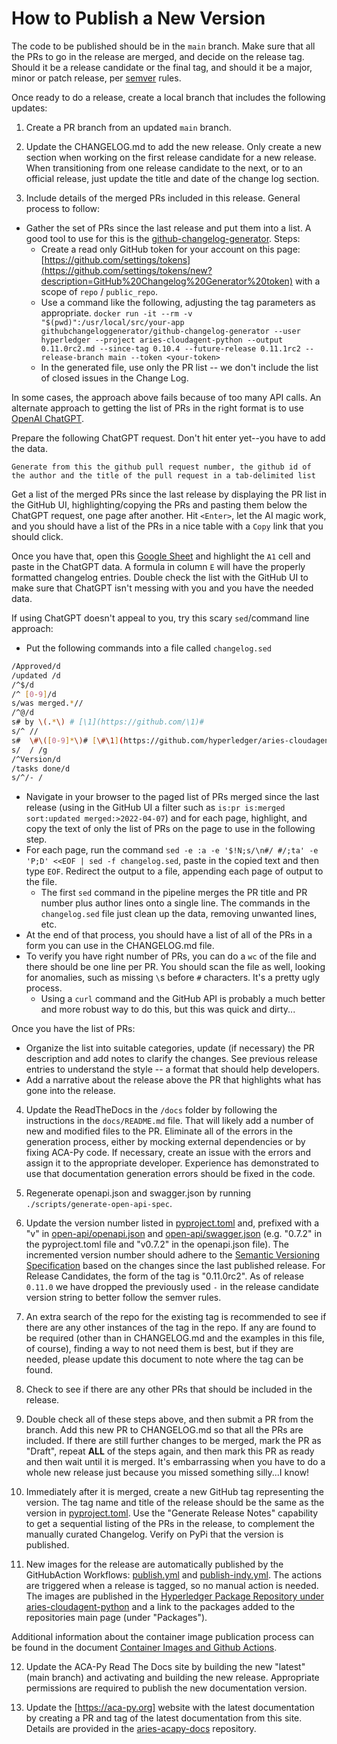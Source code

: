 # How to Publish a New Version

The code to be published should be in the `main` branch. Make sure that all the PRs to go in the release are
merged, and decide on the release tag. Should it be a release candidate or the final tag, and should it be
a major, minor or patch release, per [semver](https://semver.org/) rules.

Once ready to do a release, create a local branch that includes the following updates:

1. Create a PR branch from an updated `main` branch.

2. Update the CHANGELOG.md to add the new release.  Only create a new section when working on the first release candidate for a new release. When transitioning from one release candidate to the next, or to an official release, just update the title and date of the change log section.

3. Include details of the merged PRs included in this release. General process to follow:

- Gather the set of PRs since the last release and put them into a list. A good
  tool to use for this is the
  [github-changelog-generator](https://github.com/github-changelog-generator/github-changelog-generator).
  Steps:
  - Create a read only GitHub token for your account on this page:
    [https://github.com/settings/tokens](https://github.com/settings/tokens/new?description=GitHub%20Changelog%20Generator%20token)
    with a scope of `repo` / `public_repo`.
  - Use a command like the following, adjusting the tag parameters as
    appropriate. `docker run -it --rm -v "$(pwd)":/usr/local/src/your-app
    githubchangeloggenerator/github-changelog-generator --user hyperledger
    --project aries-cloudagent-python --output 0.11.0rc2.md --since-tag 0.10.4
    --future-release 0.11.1rc2 --release-branch main --token <your-token>`
  - In the generated file, use only the PR list -- we don't include the list of
    closed issues in the Change Log.

In some cases, the approach above fails because of too many API calls. An
alternate approach to getting the list of PRs in the right format is to use [OpenAI ChatGPT].

Prepare the following ChatGPT request. Don't hit enter yet--you have to add the data.

`Generate from this the github pull request number, the github id of the author and the title of the pull request in a tab-delimited list`

Get a list of the merged PRs since the last release by displaying the PR list in
the GitHub UI, highlighting/copying the PRs and pasting them below the ChatGPT
request, one page after another. Hit `<Enter>`, let the AI magic work, and you
should have a list of the PRs in a nice table with a `Copy` link that you should click.

Once you have that, open this [Google Sheet] and highlight the `A1` cell and
paste in the ChatGPT data. A formula in column `E` will have the properly
formatted changelog entries. Double check the list with the GitHub UI to make
sure that ChatGPT isn't messing with you and you have the needed data.

[OpenAI ChatGPT]: https://chat.openai.com
[Google Sheet]: https://docs.google.com/spreadsheets/d/1gIjPirZ42g5eM-JBtVt8xN5Jm0PQuEv91a8woRAuDEg/edit?usp=sharing

If using ChatGPT doesn't appeal to you, try this scary `sed`/command line approach:

- Put the following commands into a file called `changelog.sed`

``` bash
/Approved/d
/updated /d
/^$/d
/^ [0-9]/d
s/was merged.*//
/^@/d
s# by \(.*\) # [\1](https://github.com/\1)#
s/^ //
s#  \#\([0-9]*\)# [\#\1](https://github.com/hyperledger/aries-cloudagent-python/pull/\1) #
s/  / /g
/^Version/d
/tasks done/d
s/^/- /
```

- Navigate in your browser to the paged list of PRs merged since the last
  release (using in the GitHub UI a filter such as `is:pr is:merged sort:updated
  merged:>2022-04-07`) and for each page, highlight, and copy the text
  of only the list of PRs on the page to use in the following step.
- For each page, run the command
  `sed -e :a -e '$!N;s/\n#/ #/;ta' -e 'P;D' <<EOF | sed -f changelog.sed`, 
  paste in the copied text and then type `EOF`.
  Redirect the output to a file, appending each page of output to the file.
  - The first `sed` command in the pipeline merges the PR title and PR number
    plus author lines onto a single line. The commands in the `changelog.sed`
    file just clean up the data, removing unwanted lines, etc.
- At the end of that process, you should have a list of all of the PRs in a form you can
  use in the CHANGELOG.md file.
- To verify you have right number of PRs, you can do a `wc` of the file and there
  should be one line per PR. You should scan the file as well, looking for
  anomalies, such as missing `\`s before `#` characters. It's a pretty ugly process.
  - Using a `curl` command and the GitHub API is probably a much better and more
  robust way to do this, but this was quick and dirty...

Once you have the list of PRs:

- Organize the list into suitable categories, update (if necessary) the PR description and add notes to clarify the changes. See previous release entries to understand the style -- a format that should help developers.
- Add a narrative about the release above the PR that highlights what has gone into the release.

4. Update the ReadTheDocs in the `/docs` folder by following the instructions in
   the `docs/README.md` file. That will likely add a number of new and modified
   files to the PR. Eliminate all of the errors in the generation process,
   either by mocking external dependencies or by fixing ACA-Py code. If
   necessary, create an issue with the errors and assign it to the appropriate
   developer. Experience has demonstrated to use that documentation generation
   errors should be fixed in the code.

5. Regenerate openapi.json and swagger.json by running
   `./scripts/generate-open-api-spec`.

6. Update the version number listed in
   [pyproject.toml](https://github.com/hyperledger/aries-cloudagent-python/tree/0.12.0rc0/pyproject.toml) and, prefixed with
   a "v" in [open-api/openapi.json](https://github.com/hyperledger/open-api/tree/0.12.0rc0/openapi.json) and
   [open-api/swagger.json](https://github.com/hyperledger/open-api/tree/0.12.0rc0/swagger.json) (e.g. "0.7.2" in the
   pyproject.toml file and "v0.7.2" in the openapi.json file). The incremented
   version number should adhere to the [Semantic Versioning
   Specification](https://semver.org/#semantic-versioning-specification-semver)
   based on the changes since the last published release. For Release
   Candidates, the form of the tag is "0.11.0rc2". As of release `0.11.0`
   we have dropped the previously used `-` in the release candidate version
   string to better follow the semver rules.
  
7. An extra search of the repo for the existing tag is recommended to see if
   there are any other instances of the tag in the repo. If any are found to be
   required (other than in CHANGELOG.md and the examples in this file, of
   course), finding a way to not need them is best, but if they are needed,
   please update this document to note where the tag can be found.

8. Check to see if there are any other PRs that should be included in the release.

9. Double check all of these steps above, and then submit a PR from the branch.
   Add this new PR to CHANGELOG.md so that all the PRs are included.
   If there are still further changes to be merged, mark the PR as "Draft",
   repeat **ALL** of the steps again, and then mark this PR as ready and then
   wait until it is merged. It's embarrassing when you have to do a whole new
   release just because you missed something silly...I know!

10. Immediately after it is merged, create a new GitHub tag representing the
   version. The tag name and title of the release should be the same as the
   version in [pyproject.toml](https://github.com/hyperledger/aries-cloudagent-python/tree/0.12.0rc0/pyproject.toml). Use
   the "Generate Release Notes" capability to get a sequential listing of the
   PRs in the release, to complement the manually curated Changelog. Verify on
   PyPi that the version is published.

11. New images for the release are automatically published by the GitHubAction
   Workflows: [publish.yml] and [publish-indy.yml]. The actions are triggered
   when a release is tagged, so no manual action is needed. The images are
   published in the [Hyperledger Package Repository under
   aries-cloudagent-python](https://github.com/orgs/hyperledger/packages?repo_name=aries-cloudagent-python)
   and a link to the packages added to the repositories main page (under
   "Packages").

   Additional information about the container image publication process can be
   found in the document [Container Images and Github Actions]().

[publish.yml]: https://github.com/hyperledger/aries-cloudagent-python/blob/0.12.0rc0/.github/workflows/publish.yml
[publish-indy.yml]: https://github.com/hyperledger/aries-cloudagent-python/blob/0.12.0rc0/.github/workflows/publish-indy.yml
[Container Images and Github Actions]: https://github.com/hyperledger/aries-cloudagent-python/blob/0.12.0rc0/ContainerImagesAndGithubActions.md

12. Update the ACA-Py Read The Docs site by building the new "latest" (main
    branch) and activating and building the new release. Appropriate permissions
    are required to publish the new documentation version.

13. Update the [https://aca-py.org] website with the latest documentation by
    creating a PR and tag of the latest documentation from this site. Details
    are provided in the [aries-acapy-docs] repository.

[https://aca-py.org]: https://aca-py.org
[aries-acapy-docs]: https://github.com/hyperledger/aries-acapy-docs
